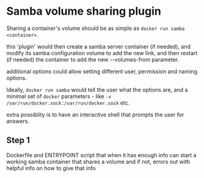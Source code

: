 

# Samba volume sharing plugin

Sharing a container's volume should be as simple as `docker run samba <container>`.

this 'plugin' would then create a samba server container (if needed), and modify its 
samba configuration volume to add the new link, and then restart (if needed) the container
to add the new --volumes-from parameter.

additional options could allow setting different user, permission and naming options.

Ideally, `docker run samba` would tell the user what the options are, and a minimal set of 
`docker` parameters - like `-v /var/run/docker.sock:/var/run/docker.sock` etc.

extra possiblity is to have an interactive shell that prompts the user for answers.


## Step 1

Dockerfile and ENTRYPOINT script that when it has enough info can start a working samba container that shares a volume
and if not, errors out with helpful info on how to give that info
